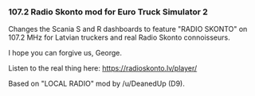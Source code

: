 ### 107.2 Radio Skonto mod for Euro Truck Simulator 2

Changes the Scania S and R dashboards to feature "RADIO SKONTO" on 107.2 MHz for Latvian truckers and real Radio Skonto connoisseurs.

I hope you can forgive us, George.

Listen to the real thing here: https://radioskonto.lv/player/

Based on "LOCAL RADIO" mod by /u/DeanedUp (D9).